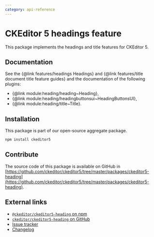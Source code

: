 ```yaml
---
category: api-reference
---
```


# CKEditor&nbsp;5 headings feature

This package implements the headings and title features for CKEditor&nbsp;5.

## Documentation

See the {@link features/headings Headings} and {@link features/title document title feature guides} and the documentation of the following plugins:

* {@link module:heading/heading~Heading},
* {@link module:heading/headingbuttonsui~HeadingButtonsUI},
* {@link module:heading/title~Title}.

## Installation

This package is part of our open-source aggregate package.

```bash
npm install ckeditor5
```

## Contribute

The source code of this package is available on GitHub in [https://github.com/ckeditor/ckeditor5/tree/master/packages/ckeditor5-heading](https://github.com/ckeditor/ckeditor5/tree/master/packages/ckeditor5-heading).

## External links

* [`@ckeditor/ckeditor5-heading` on npm](https://www.npmjs.com/package/@ckeditor/ckeditor5-heading)
* [`ckeditor/ckeditor5-heading` on GitHub](https://github.com/ckeditor/ckeditor5/tree/master/packages/ckeditor5-heading)
* [Issue tracker](https://github.com/ckeditor/ckeditor5/issues)
* [Changelog](https://github.com/ckeditor/ckeditor5/blob/master/CHANGELOG.md)
